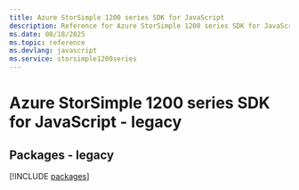 ```yaml
---
title: Azure StorSimple 1200 series SDK for JavaScript
description: Reference for Azure StorSimple 1200 series SDK for JavaScript
ms.date: 08/18/2025
ms.topic: reference
ms.devlang: javascript
ms.service: storsimple1200series
---
```

# Azure StorSimple 1200 series SDK for JavaScript - legacy
## Packages - legacy
[!INCLUDE [packages](storsimple-1200-series-index.md)]
